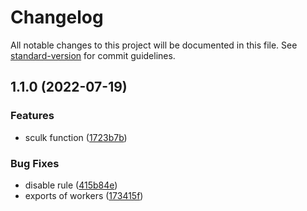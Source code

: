 # Changelog

All notable changes to this project will be documented in this file. See [standard-version](https://github.com/conventional-changelog/standard-version) for commit guidelines.

## 1.1.0 (2022-07-19)


### Features

* sculk function ([1723b7b](https://github.com/lordsequoia/sculk-js/commit/1723b7ba10f5b8e9a3c86e08f95e2a3f02caf2b4))


### Bug Fixes

* disable rule ([415b84e](https://github.com/lordsequoia/sculk-js/commit/415b84e286ad01897c0846f5156b85f09a4b6867))
* exports of workers ([173415f](https://github.com/lordsequoia/sculk-js/commit/173415ff935ba2402a79848d4400b059c258749b))
